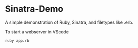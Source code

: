 # Sinatra-Demo
A simple demonstration of Ruby, Sinatra, and filetypes like .erb.

To start a webserver in VScode
```
ruby app.rb
```
